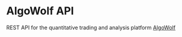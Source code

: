 # AlgoWolf API

REST API for the quantitative trading and analysis platform [AlgoWolf](https://www.algowolf.com)
